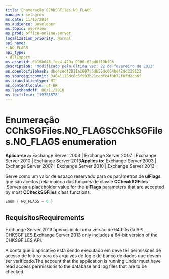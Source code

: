 ```yaml
---
title: Enumeração CChkSGFiles.NO_FLAGS
manager: sethgros
ms.date: 11/16/2014
ms.audience: Developer
ms.topic: overview
ms.prod: office-online-server
localization_priority: Normal
api_name:
- NO_FLAGS
api_type:
- dllExport
ms.assetid: 6b18b645-fec4-429a-9900-62ad0f19bf96
description: 'Modificado pela última vez: 22 de fevereiro de 2013'
ms.openlocfilehash: dbe4cedf2011a1607a6db55dc064bd42dc229123
ms.sourcegitcommit: 34041125dc8c5f993b21cebfc4f8b72f0fd2cb6f
ms.translationtype: MT
ms.contentlocale: pt-BR
ms.lasthandoff: 06/11/2018
ms.locfileid: "19751578"
---
```

# <a name="cchksgfilesnoflags-enumeration"></a><span data-ttu-id="5f09c-103">Enumeração CChkSGFiles.NO_FLAGS</span><span class="sxs-lookup"><span data-stu-id="5f09c-103">CChkSGFiles.NO_FLAGS enumeration</span></span>

<span data-ttu-id="5f09c-104">**Aplica-se a:** Exchange Server 2003 | Exchange Server 2007 | Exchange Server 2010 | Exchange Server 2013</span><span class="sxs-lookup"><span data-stu-id="5f09c-104">**Applies to:** Exchange Server 2003 | Exchange Server 2007 | Exchange Server 2010 | Exchange Server 2013</span></span>
  
<span data-ttu-id="5f09c-105">Serve como um valor de espaço reservado para os parâmetros de **ulFlags** que são aceitos pela maioria das funções de classe **CCheckSGFiles** .</span><span class="sxs-lookup"><span data-stu-id="5f09c-105">Serves as a placeholder value for the **ulFlags** parameters that are accepted by most **CCheckSGFiles** class functions.</span></span> 
  
```cs
Enum { NO_FLAGS = 0 }

```

## <a name="requirements"></a><span data-ttu-id="5f09c-106">Requisitos</span><span class="sxs-lookup"><span data-stu-id="5f09c-106">Requirements</span></span>

<span data-ttu-id="5f09c-107">Exchange Server 2013 apenas inclui uma versão de 64 bits da API CHKSGFILES.</span><span class="sxs-lookup"><span data-stu-id="5f09c-107">Exchange Server 2013 only includes a 64-bit version of the CHKSGFILES API.</span></span>
  
<span data-ttu-id="5f09c-108">A conta que o aplicativo está sendo executado em deve ter permissões de acesso de leitura para os arquivos de log e de banco de dados que devem ser verificado.</span><span class="sxs-lookup"><span data-stu-id="5f09c-108">The account that the application is running under must have read access permissions to the database and log files that are to be checked.</span></span>
  

